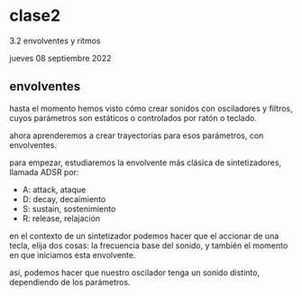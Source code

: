 # clase2

3.2 envolventes y ritmos

jueves 08 septiembre 2022

## envolventes

hasta el momento hemos visto cómo crear sonidos con osciladores y filtros, cuyos parámetros son estáticos o controlados por ratón o teclado.

ahora aprenderemos a crear trayectorias para esos parámetros, con envolventes.

para empezar, estudiaremos la envolvente más clásica de sintetizadores, llamada ADSR por:

- A: attack, ataque
- D: decay, decaimiento
- S: sustain, sostenimiento
- R: release, relajación

en el contexto de un sintetizador podemos hacer que el accionar de una tecla, elija dos cosas: la frecuencia base del sonido, y también el momento en que iniciamos esta envolvente.

así, podemos hacer que nuestro oscilador tenga un sonido distinto, dependiendo de los parámetros.

